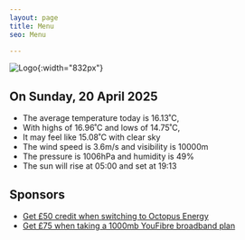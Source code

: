 ```yaml
---
layout: page
title: Menu
seo: Menu

---
```


![Logo](/images/logo.jpg){:width="832px"}

<!-- weather_marker starts -->
## On Sunday, 20 April 2025

- The average temperature today is 16.13˚C,
- With highs of 16.96˚C and lows of 14.75˚C,
- It may feel like 15.08˚C with clear sky
- The wind speed is 3.6m/s and visibility is 10000m
- The pressure is 1006hPa and humidity is 49%
- The sun will rise at 05:00 and set at 19:13

<!-- weather_marker ends -->

## Sponsors

- [Get £50 credit when switching to Octopus Energy](https://bit.ly/3oD1nnS)
- [Get £75 when taking a 1000mb YouFibre broadband plan](https://aklam.io/91zWhU?)



